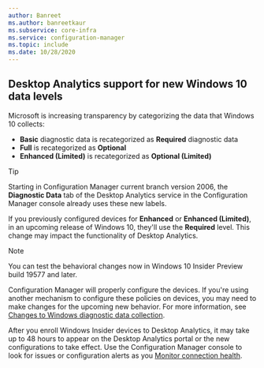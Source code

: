 ```yaml
---
author: Banreet
ms.author: banreetkaur
ms.subservice: core-infra
ms.service: configuration-manager
ms.topic: include
ms.date: 10/28/2020
---
```


## <a name="bkmk_da"></a> Desktop Analytics support for new Windows 10 data levels

<!--6979470-->

Microsoft is increasing transparency by categorizing the data that Windows 10 collects:

- **Basic** diagnostic data is recategorized as **Required** diagnostic data
- **Full** is recategorized as **Optional**
- **Enhanced (Limited)** is recategorized as **Optional (Limited)**

> [!TIP]
> Starting in Configuration Manager current branch version 2006, the **Diagnostic Data** tab of the Desktop Analytics service in the Configuration Manager console already uses these new labels.

If you previously configured devices for **Enhanced** or **Enhanced (Limited)**, in an upcoming release of Windows 10, they'll use the **Required** level. This change may impact the functionality of Desktop Analytics.

> [!NOTE]
> You can test the behavioral changes now in Windows 10 Insider Preview build 19577 and later.

Configuration Manager will properly configure the devices. If you're using another mechanism to configure these policies on devices, you may need to make changes for the upcoming new behavior. For more information, see [Changes to Windows diagnostic data collection](/windows/privacy/changes-to-windows-diagnostic-data-collection#behaviorial-changes).

After you enroll Windows Insider devices to Desktop Analytics, it may take up to 48 hours to appear on the Desktop Analytics portal or the new configurations to take effect. Use the Configuration Manager console to look for issues or configuration alerts as you [Monitor connection health](../../../../../../intune-service/protect/windows-update-compatibility-reports.md).<!--Link updated to redirection target.-->
